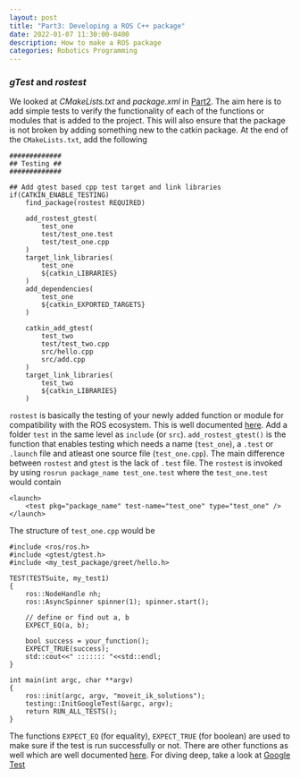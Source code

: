 ```yaml
---
layout: post
title: "Part3: Developing a ROS C++ package"
date: 2022-01-07 11:30:00-0400
description: How to make a ROS package
categories: Robotics Programming
---
```

### *gTest* and *rostest*


We looked at *CMakeLists.txt* and *package.xml* in [Part2](/blog/2021/2-Developing_ROS_Package/). The aim here is to add simple tests to verify the functionality of each of the functions or modules that is added to the project. This will also ensure that the package is not broken by adding something new to the catkin package. At the end of the `CMakeLists.txt`, add the following

```
#############
## Testing ##
#############

## Add gtest based cpp test target and link libraries
if(CATKIN_ENABLE_TESTING)
    find_package(rostest REQUIRED)

    add_rostest_gtest(
        test_one
        test/test_one.test
        test/test_one.cpp
    )
    target_link_libraries(
        test_one
        ${catkin_LIBRARIES}
    )
    add_dependencies(
        test_one
        ${catkin_EXPORTED_TARGETS}
    )

    catkin_add_gtest(
        test_two
        test/test_two.cpp
        src/hello.cpp
        src/add.cpp
    )
    target_link_libraries(
        test_two
        ${catkin_LIBRARIES}
    )
```

`rostest` is basically the testing of your newly added function or module for compatibility with the ROS ecosystem. This is well documented [here](http://wiki.ros.org/rostest). Add a folder `test` in the same level as `include` (or `src`). `add_rostest_gtest()` is the function that enables testing which needs a name (`test_one`), a `.test` or `.launch` file and atleast one source file (`test_one.cpp`). The main difference between `rostest` and `gtest` is the lack of `.test` file. The `rostest` is invoked by using `rosrun package_name test_one.test` where the `test_one.test` would contain 
```
<launch>
    <test pkg="package_name" test-name="test_one" type="test_one" />
</launch>

```
The structure of `test_one.cpp` would be
```
#include <ros/ros.h>
#include <gtest/gtest.h>
#include <my_test_package/greet/hello.h>

TEST(TESTSuite, my_test1)
{
    ros::NodeHandle nh;
    ros::AsyncSpinner spinner(1); spinner.start();

    // define or find out a, b
    EXPECT_EQ(a, b);

    bool success = your_function();
    EXPECT_TRUE(success);
    std::cout<<" ::::::: "<<std::endl;
}

int main(int argc, char **argv)
{
    ros::init(argc, argv, "moveit_ik_solutions");
    testing::InitGoogleTest(&argc, argv);
    return RUN_ALL_TESTS();
}
```

The functions `EXPECT_EQ` (for equality), `EXPECT_TRUE` (for boolean) are used to make sure if the test is run successfully or not. There are other functions as well which are well documented [here](https://google.github.io/googletest/reference/assertions.html). For diving deep, take a look at [Google Test](https://google.github.io/googletest/)